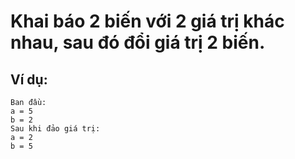 # Khai báo 2 biến với 2 giá trị khác nhau, sau đó đổi giá trị 2 biến.

## Ví dụ:

```
Ban đầu:
a = 5
b = 2
Sau khi đảo giá trị:
a = 2
b = 5
```